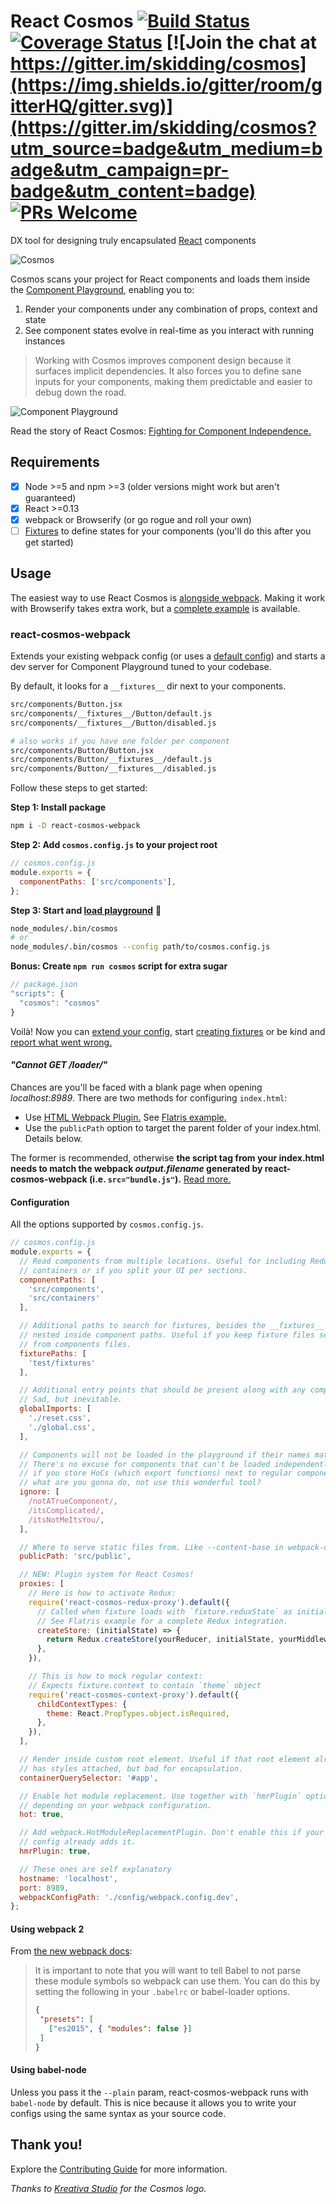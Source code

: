 # React Cosmos [![Build Status](https://travis-ci.org/react-cosmos/react-cosmos.svg?branch=master)](https://travis-ci.org/react-cosmos/react-cosmos) [![Coverage Status](https://coveralls.io/repos/react-cosmos/react-cosmos/badge.svg?branch=master)](https://coveralls.io/r/react-cosmos/react-cosmos?branch=master) [![Join the chat at https://gitter.im/skidding/cosmos](https://img.shields.io/gitter/room/gitterHQ/gitter.svg)](https://gitter.im/skidding/cosmos?utm_source=badge&utm_medium=badge&utm_campaign=pr-badge&utm_content=badge) [![PRs Welcome](https://img.shields.io/badge/PRs-welcome-brightgreen.svg)](CONTRIBUTING.md#how-to-contribute)

DX tool for designing truly encapsulated
[React](http://facebook.github.io/react/) components

![Cosmos](cosmos-150.png)

Cosmos scans your project for React components and loads them inside the [Component Playground](http://react-cosmos.github.io/react-cosmos/),
enabling you to:

1. Render your components under any combination of props, context and state
2. See component states evolve in real-time as you interact with running
instances

> Working with Cosmos improves component design because it
surfaces implicit dependencies. It also forces you to define sane inputs
for your components, making them predictable and easier to debug down the
road.

![Component Playground](intro.gif)

Read the story of React Cosmos: [Fighting for Component Independence.](https://medium.com/@skidding/fighting-for-component-independence-2a762ee53272)

## Requirements

- [x] Node >=5 and npm >=3 (older versions might work but aren't guaranteed)
- [x] React >=0.13
- [x] webpack or Browserify (or go rogue and roll your own)
- [ ] [Fixtures](examples/flatris/src/components/__fixtures__) to define states for your components (you'll do this after you get started)

## Usage

The easiest way to use React Cosmos is [alongside webpack](examples/flatris/webpack). Making it work with Browserify takes extra work, but a [complete example](examples/flatris/browserify) is available.

### react-cosmos-webpack

Extends your existing webpack config (or uses a [default config](packages/react-cosmos-webpack/src/default-webpack-config.js)) and starts a dev server for Component Playground tuned to your codebase.

By default, it looks for a `__fixtures__` dir next to your components.

```bash
src/components/Button.jsx
src/components/__fixtures__/Button/default.js
src/components/__fixtures__/Button/disabled.js

# also works if you have one folder per component
src/components/Button/Button.jsx
src/components/Button/__fixtures__/default.js
src/components/Button/__fixtures__/disabled.js
```

Follow these steps to get started:

**Step 1: Install package**

```bash
npm i -D react-cosmos-webpack
```

**Step 2: Add `cosmos.config.js` to your project root**

```js
// cosmos.config.js
module.exports = {
  componentPaths: ['src/components'],
};
```

**Step 3: Start and [load playground](http://localhost:8989)** 🎉

```bash
node_modules/.bin/cosmos
# or
node_modules/.bin/cosmos --config path/to/cosmos.config.js
```

**Bonus: Create `npm run cosmos` script for extra sugar**

```js
// package.json
"scripts": {
  "cosmos": "cosmos"
}
```

Voilà! Now you can [extend your config](#configuration), start [creating fixtures](docs/fixtures.md) or be kind and [report what went wrong.](https://github.com/react-cosmos/react-cosmos/issues)

#### *"Cannot GET /loader/"*

Chances are you'll be faced with a blank page when opening *localhost:8989*. There
are two methods for configuring `index.html`:

- Use [HTML Webpack Plugin.](https://github.com/ampedandwired/html-webpack-plugin) See [Flatris example.](https://github.com/react-cosmos/react-cosmos/blob/a33b53ad533ad340fd81335e9d047f90e63c1ff6/examples/flatris/webpack/webpack.config.js#L37-L39)
- Use the `publicPath` option to target the parent folder of your index.html. Details below.

The former is recommended, otherwise **the script tag from your index.html needs to match the webpack *output.filename* generated by react-cosmos-webpack (i.e. `src="bundle.js"`).** [Read more.](https://github.com/react-cosmos/react-cosmos/issues/225#issuecomment-261623836)

#### Configuration

All the options supported by `cosmos.config.js`.

```js
// cosmos.config.js
module.exports = {
  // Read components from multiple locations. Useful for including Redux
  // containers or if you split your UI per sections.
  componentPaths: [
    'src/components',
    'src/containers'
  ],

  // Additional paths to search for fixtures, besides the __fixtures__ folder
  // nested inside component paths. Useful if you keep fixture files separated
  // from components files.
  fixturePaths: [
    'test/fixtures'
  ],

  // Additional entry points that should be present along with any component.
  // Sad, but inevitable.
  globalImports: [
    './reset.css',
    './global.css',
  ],

  // Components will not be loaded in the playground if their names match these.
  // There's no excuse for components that can't be loaded independently, but
  // if you store HoCs (which export functions) next to regular components, well,
  // what are you gonna do, not use this wonderful tool?
  ignore: [
    /notATrueComponent/,
    /itsComplicated/,
    /itsNotMeItsYou/,
  ],

  // Where to serve static files from. Like --content-base in webpack-dev-server.
  publicPath: 'src/public',

  // NEW: Plugin system for React Cosmos!
  proxies: [
    // Here is how to activate Redux:
    require('react-cosmos-redux-proxy').default({
      // Called when fixture loads with `fixture.reduxState` as initial state.
      // See Flatris example for a complete Redux integration.
      createStore: (initialState) => {
        return Redux.createStore(yourReducer, initialState, yourMiddleware);
      },
    }),

    // This is how to mock regular context:
    // Expects fixture.context to contain `theme` object
    require('react-cosmos-context-proxy').default({
      childContextTypes: {
        theme: React.PropTypes.object.isRequired,
      },
    }),
  ],

  // Render inside custom root element. Useful if that root element already
  // has styles attached, but bad for encapsulation.
  containerQuerySelector: '#app',

  // Enable hot module replacement. Use together with `hmrPlugin` option
  // depending on your webpack configuration.
  hot: true,

  // Add webpack.HotModuleReplacementPlugin. Don't enable this if your webpack
  // config already adds it.
  hmrPlugin: true,

  // These ones are self explanatory
  hostname: 'localhost',
  port: 8989,
  webpackConfigPath: './config/webpack.config.dev',
};
```

#### Using webpack 2

From [the new webpack docs](https://webpack.js.org/guides/migrating/#mixing-es2015-with-amd-and-commonjs):


> It is important to note that you will want to tell Babel to not parse these module symbols so webpack can use them. You can do this by setting the following in your `.babelrc` or babel-loader options.
>
> ```json
> {
>  "presets": [
>    ["es2015", { "modules": false }]
>  ]
> }
> ```

#### Using babel-node

Unless you pass it the `--plain` param, react-cosmos-webpack runs with `babel-node` by default. This is nice because it allows you to write your configs using the same syntax as your source code.

## Thank you!

Explore the [Contributing Guide](CONTRIBUTING.md) for more information.

*Thanks to [Kreativa Studio](http://www.kreativa-studio.com/) for the Cosmos logo.*
